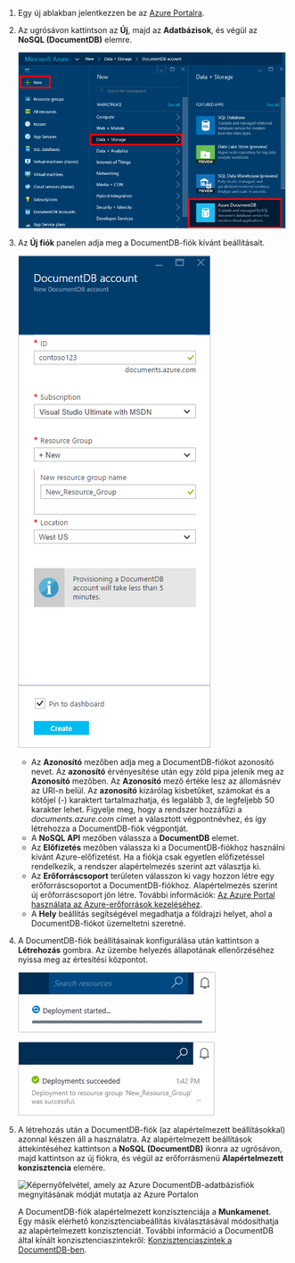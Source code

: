 1. Egy új ablakban jelentkezzen be az [Azure Portalra](https://portal.azure.com/).
2. Az ugrósávon kattintson az **Új**, majd az **Adatbázisok**, és végül az **NoSQL (DocumentDB)** elemre.
   
   ![Képernyőfelvétel az Azure Portalról, a További szolgáltatások és a DocumentDB (NoSQL) menüpont kiemelve](./media/documentdb-create-dbaccount/create-nosql-db-databases-json-tutorial-1.png)  
3. Az **Új fiók** panelen adja meg a DocumentDB-fiók kívánt beállításait.
   
    ![Képernyőfelvétel az Új DocumentDB panelről](./media/documentdb-create-dbaccount/create-nosql-db-databases-json-tutorial-2.png)
   
   * Az **Azonosító** mezőben adja meg a DocumentDB-fiókot azonosító nevet.  Az **azonosító** érvényesítése után egy zöld pipa jelenik meg az **Azonosító** mezőben. Az **Azonosító** mező értéke lesz az állomásnév az URI-n belül. Az **azonosító** kizárólag kisbetűket, számokat és a kötőjel (-) karaktert tartalmazhatja, és legalább 3, de legfeljebb 50 karakter lehet. Figyelje meg, hogy a rendszer hozzáfűzi a *documents.azure.com* címet a választott végpontnévhez, és így létrehozza a DocumentDB-fiók végpontját.
   * A **NoSQL API** mezőben válassza a **DocumentDB** elemet.  
   * Az **Előfizetés** mezőben válassza ki a DocumentDB-fiókhoz használni kívánt Azure-előfizetést. Ha a fiókja csak egyetlen előfizetéssel rendelkezik, a rendszer alapértelmezés szerint azt választja ki.
   * Az **Erőforráscsoport** területen válasszon ki vagy hozzon létre egy erőforráscsoportot a DocumentDB-fiókhoz.  Alapértelmezés szerint új erőforráscsoport jön létre. További információk: [Az Azure Portal használata az Azure-erőforrások kezeléséhez](../articles/azure-portal/resource-group-portal.md).
   * A **Hely** beállítás segítségével megadhatja a földrajzi helyet, ahol a DocumentDB-fiókot üzemeltetni szeretné. 
4. A DocumentDB-fiók beállításainak konfigurálása után kattintson a **Létrehozás** gombra. Az üzembe helyezés állapotának ellenőrzéséhez nyissa meg az értesítési központot.  
   
   ![Adatbázisok gyors létrehozása – képernyőfelvétel az értesítési központról, ahol nyomon követhető a DocumentDB-fiók létrehozásának folyamata](./media/documentdb-create-dbaccount/create-nosql-db-databases-json-tutorial-4.png)  
   
   ![Képernyőfelvétel az értesítésközpontról, amelyben az látszik, hogy a DocumentDB-fiók sikeresen létrejött, és telepítve lett egy erőforráscsoportba – online adatbázis-készítő értesítése](./media/documentdb-create-dbaccount/create-nosql-db-databases-json-tutorial-5.png)
5. A létrehozás után a DocumentDB-fiók (az alapértelmezett beállításokkal) azonnal készen áll a használatra. Az alapértelmezett beállítások áttekintéséhez kattintson a **NoSQL (DocumentDB)** ikonra az ugrósávon, majd kattintson az új fiókra, és végül az erőforrásmenü **Alapértelmezett konzisztencia** elemére.

   ![Képernyőfelvétel, amely az Azure DocumentDB-adatbázisfiók megnyitásának módját mutatja az Azure Portalon](./media/documentdb-create-dbaccount/azure-documentdb-database-open-account-portal.png)  

   A DocumentDB-fiók alapértelmezett konzisztenciája a **Munkamenet**.  Egy másik elérhető konzisztenciabeállítás kiválasztásával módosíthatja az alapértelmezett konzisztenciát. További információ a DocumentDB által kínált konzisztenciaszintekről: [Konzisztenciaszintek a DocumentDB-ben](../articles/documentdb/documentdb-consistency-levels.md).

[How to: Create a DocumentDB account]: #Howto
[Next steps]: #NextSteps
[documentdb-manage]:../articles/documentdb/documentdb-manage.md


<!--HONumber=Feb17_HO3-->


